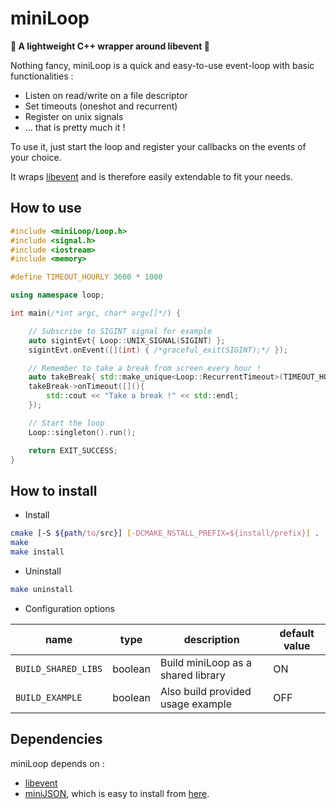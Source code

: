 # miniLoop

**:star2: A lightweight C++ wrapper around libevent :star2:**

Nothing fancy, miniLoop is a quick and easy-to-use event-loop with basic functionalities :
- Listen on read/write on a file descriptor
- Set timeouts (oneshot and recurrent) 
- Register on unix signals
- ... that is pretty much it !

To use it, just start the loop and register your callbacks on the events of your choice.

It wraps [libevent](https://libevent.org/) and is therefore easily extendable to fit your needs.

## How to use

```c++
#include <miniLoop/Loop.h>
#include <signal.h>
#include <iostream>
#include <memory>

#define TIMEOUT_HOURLY 3600 * 1000

using namespace loop;

int main(/*int argc, char* argv[]*/) {

    // Subscribe to SIGINT signal for example
    auto sigintEvt{ Loop::UNIX_SIGNAL(SIGINT) };
    sigintEvt.onEvent([](int) { /*graceful_exit(SIGINT);*/ });

    // Remember to take a break from screen every hour !
    auto takeBreak{ std::make_unique<Loop::RecurrentTimeout>(TIMEOUT_HOURLY) };
    takeBreak->onTimeout([](){
        std::cout << "Take a break !" << std::endl;
    });

    // Start the loop
    Loop::singleton().run();

    return EXIT_SUCCESS;
}
```


## How to install

- Install

```bash
cmake [-S ${path/to/src}] [-DCMAKE_NSTALL_PREFIX=${install/prefix}] .
make
make install
```

- Uninstall

```bash
make uninstall
```

- Configuration options

| name                 | type     | description                        | default value
| -------------------- | -------- | ---------------------------------- | ---------------
|  `BUILD_SHARED_LIBS` | boolean  | Build miniLoop as a shared library | ON
|  `BUILD_EXAMPLE`     | boolean  | Also build provided usage example  | OFF


## Dependencies

miniLoop depends on :
- [libevent](https://libevent.org/)
- [miniJSON](https://github.com/MericLuc/minijson), which is easy to install from [here](https://github.com/MericLuc/minijson).
